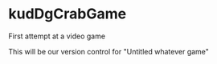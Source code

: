 # kudDgCrabGame
First attempt at a video game

This will be our version control for "Untitled whatever game"
